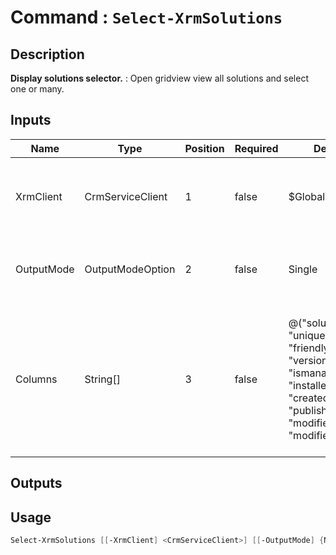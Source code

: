 ﻿# Command : `Select-XrmSolutions` 

## Description

**Display solutions selector.** : Open gridview view all solutions and select one or many.

## Inputs

Name|Type|Position|Required|Default|Description
----|----|--------|--------|-------|-----------
XrmClient|CrmServiceClient|1|false|$Global:XrmClient|Xrm connector initialized to target instance. Use latest one by default. (CrmServiceClient)
OutputMode|OutputModeOption|2|false|Single|Specify if selector should allow single or multiple items selection. (Default : Single)
Columns|String[]|3|false|@("solutionid", "uniquename", "friendlyname", "version", "ismanaged", "installedon", "createdby", "publisherid", "modifiedon", "modifiedby")|Specify expected columns to retrieve. (Default : id, uniquename, friendlyname, version, ismanaged, installedon, createdby, publisherid, modifiedon, modifiedby)

## Outputs

## Usage

```Powershell 
Select-XrmSolutions [[-XrmClient] <CrmServiceClient>] [[-OutputMode] {None | Single | Multiple}] [[-Columns] <String[]>] [<CommonParameters>]
``` 


